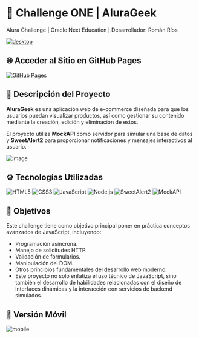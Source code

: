 # 🚀 Challenge ONE | AluraGeek

Alura Challenge | Oracle Next Education | Desarrollador: Román Ríos

<a href="https://romanrios.github.io/oracle-next-education/challenge-alurageek/" target="_blank">
  <img src="https://github.com/user-attachments/assets/881b74f1-0349-451a-9439-3a9662fdd910" alt="desktop">
</a>



## 🌐 Acceder al Sitio en GitHub Pages

<a href="https://romanrios.github.io/oracle-next-education/challenge-alurageek/" target="_blank">
  <img src="https://img.shields.io/badge/-Visitar_Sitio_Web-28a745?style=for-the-badge&logo=github&logoColor=white" alt="GitHub Pages">
</a>



## 📄 Descripción del Proyecto
**AluraGeek** es una aplicación web de e-commerce diseñada para que los usuarios puedan visualizar productos, así como gestionar su contenido mediante la creación, edición y eliminación de estos.

El proyecto utiliza **MockAPI** como servidor para simular una base de datos y **SweetAlert2** para proporcionar notificaciones y mensajes interactivos al usuario.

![image](https://github.com/user-attachments/assets/354b4ea5-5d14-45f5-9e10-005a897ff985)




## ⚙ Tecnologías Utilizadas

![HTML5](https://img.shields.io/badge/-HTML5-E34F26?logo=html5&logoColor=white&style=flat)
![CSS3](https://img.shields.io/badge/-CSS3-1572B6?logo=css3&logoColor=white&style=flat)
![JavaScript](https://img.shields.io/badge/-JavaScript-F7DF1E?logo=javascript&logoColor=black&style=flat)
![Node.js](https://img.shields.io/badge/-Node.js-339933?logo=node.js&logoColor=white&style=flat)
![SweetAlert2](https://img.shields.io/badge/-SweetAlert2-7952B3?style=flat)
![MockAPI](https://img.shields.io/badge/-MockAPI-FF7139?style=flat) 


## 🎯 Objetivos

Este challenge tiene como objetivo principal poner en práctica conceptos avanzados de JavaScript, incluyendo:

- Programación asíncrona.
- Manejo de solicitudes HTTP.
- Validación de formularios.
- Manipulación del DOM.
- Otros principios fundamentales del desarrollo web moderno.
- Este proyecto no solo enfatiza el uso técnico de JavaScript, sino también el desarrollo de habilidades relacionadas con el diseño de interfaces dinámicas y la interacción con servicios de backend simulados.


## 📱 Versión Móvil

![mobile](https://github.com/user-attachments/assets/b0e8bb33-8ca6-4e20-bb8f-0501062ee0c2)


